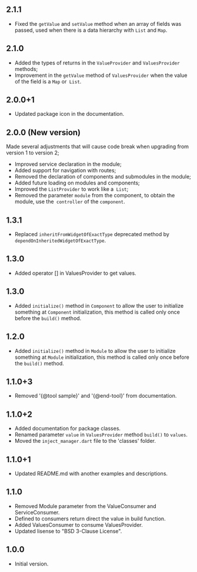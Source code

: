 ## 2.1.1

* Fixed the `getValue` and `setValue` method when an array of fields was passed, used when there is a data hierarchy with `List` and `Map`.

## 2.1.0

* Added the types of returns in the `ValueProvider` and `ValuesProvider` methods;
* Improvement in the `getValue` method of `ValuesProvider` when the value of the field is a `Map` or` List`.

## 2.0.0+1

* Updated package icon in the documentation.

## 2.0.0 (New version)

Made several adjustments that will cause code break when upgrading from version 1 to version 2;

* Improved service declaration in the module;
* Added support for navigation with routes;
* Removed the declaration of components and submodules in the module;
* Added future loading on modules and components;
* Improved the `ListProvider` to work like a` List`;
* Removed the parameter `module` from the component, to obtain the module, use the` controller` of the `component`.

## 1.3.1

* Replaced `inheritFromWidgetOfExactType` deprecated method by `dependOnInheritedWidgetOfExactType`.

## 1.3.0

* Added operator [] in ValuesProvider to get values.

## 1.3.0

* Added `initialize()` method in `Component` to allow the user to initialize something at `Component` initialization, this method is called only once before the `build()` method.

## 1.2.0

* Added `initialize()` method in `Module` to allow the user to initialize something at `Module` initialization, this method is called only once before the `build()` method.

## 1.1.0+3

* Removed '{@tool sample}' and '{@end-tool}' from documentation.

## 1.1.0+2

* Added documentation for package classes.
* Renamed parameter `value` in `ValuesProvider` method `build()` to `values`.
* Moved the `inject_manager.dart` file to the 'classes' folder.

## 1.1.0+1

* Updated README.md with another examples and descriptions.

## 1.1.0

* Removed Module parameter from the ValueConsumer and ServiceConsumer.
* Defined to consumers return direct the value in build function.
* Added ValuesConsumer to consume ValuesProvider.
* Updated lisense to "BSD 3-Clause License".

## 1.0.0

* Initial version.